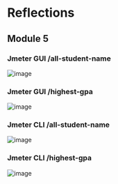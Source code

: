 # Reflections

## Module 5

### Jmeter GUI /all-student-name

![image](https://github.com/Sirered/exercise-profiling/assets/126568984/6476c8ce-fe22-42d6-b8cb-388a90ab4551)

### Jmeter GUI /highest-gpa

![image](https://github.com/Sirered/exercise-profiling/assets/126568984/5058963a-cc49-4f85-b674-a976982639f1)

### Jmeter CLI /all-student-name

![image](https://github.com/Sirered/exercise-profiling/assets/126568984/f549a3c8-239f-46d0-a3ce-970cd0d2cb2a)

### Jmeter CLI /highest-gpa

![image](https://github.com/Sirered/exercise-profiling/assets/126568984/b3b91e02-78e4-448a-80bb-a19033b04585)
